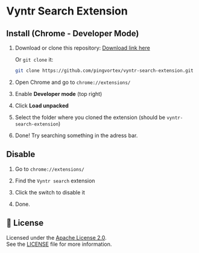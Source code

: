 # Vyntr Search Extension

##  Install (Chrome - Developer Mode)

1. Download or clone this repository:
   <a href="http://github.com/rhhen122/vyntr-search-extension/archive/refs/tags/v1.0.zip">Download link here</a>
   
   Or `git clone` it:
   ```bash
   git clone https://github.com/pingvortex/vyntr-search-extension.git
   ```

2. Open Chrome and go to `chrome://extensions/`

3. Enable **Developer mode** (top right)

4. Click **Load unpacked**

5. Select the folder where you cloned the extension (should be `vyntr-search-extension`)

6. Done! Try searching something in the adress bar.

## Disable

1. Go to `chrome://extensions/`

2. Find the `Vyntr search` extension

3. Click the switch to disable it

4. Done.

## 📄 License

Licensed under the [Apache License 2.0](https://www.apache.org/licenses/LICENSE-2.0).  
See the [LICENSE](LICENSE) file for more information.
